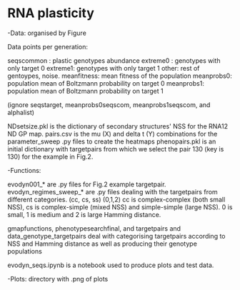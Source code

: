# RNA plasticity 
-Data: organised by Figure

Data points per generation:

seqscommon : plastic genotypes abundance 
extreme0 : genotypes with only target 0
extreme1: genotypes with only target 1 
other: rest of gentoypes, noise. 
meanfitness: mean fitness of the population
meanprobs0: population mean of Boltzmann probability on target 0
meanprobs1: population mean of Boltzmann probability on target 1

(ignore seqstarget, meanprobs0seqscom, meanprobs1seqscom, and alphalist)

NDsetsize.pkl is the dictionary of secondary structures' NSS for the RNA12 ND GP map.
pairs.csv is the mu (X) and delta t (Y) combinations for the parameter_sweep .py files to create the heatmaps
phenopairs.pkl is an initial dictionary with targetpairs from which we select the pair 130 (key is 130) for the example in Fig.2.

-Functions: 

evodyn001_* are .py files for Fig.2 example targetpair. 
evodyn_regimes_sweep_* are .py files dealing with the targetpairs from different categories. (cc, cs, ss) (0,1,2)
cc is complex-complex (both small NSS), cs is complex-simple (mixed NSS) and simple-simple (large NSS).
0 is small, 1 is medium and 2 is large Hamming distance.


gmapfunctions, phenotypesearchfinal, and targetpairs and data_genotype_targetpairs deal with categorising targetpairs according to NSS and Hamming distance as well as producing their genotype populations

evodyn_seqs.ipynb is a notebook used to produce plots and test data.

-Plots: directory with .png of plots

